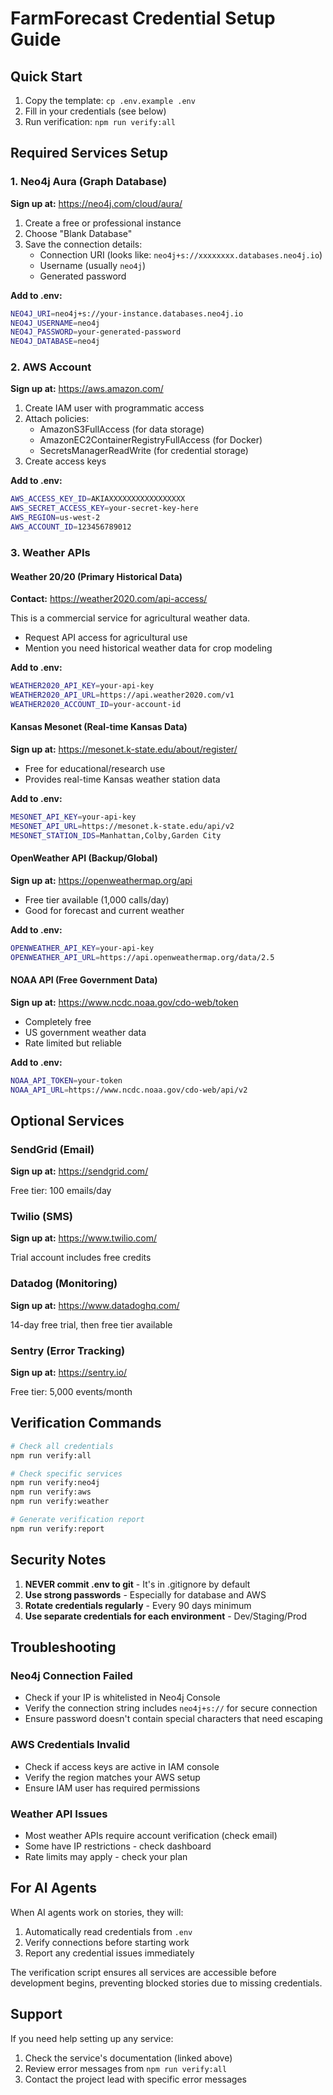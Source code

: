 # FarmForecast Credential Setup Guide

## Quick Start

1. Copy the template: `cp .env.example .env`
2. Fill in your credentials (see below)
3. Run verification: `npm run verify:all`

## Required Services Setup

### 1. Neo4j Aura (Graph Database)

**Sign up at:** https://neo4j.com/cloud/aura/

1. Create a free or professional instance
2. Choose "Blank Database"
3. Save the connection details:
   - Connection URI (looks like: `neo4j+s://xxxxxxxx.databases.neo4j.io`)
   - Username (usually `neo4j`)
   - Generated password

**Add to .env:**
```bash
NEO4J_URI=neo4j+s://your-instance.databases.neo4j.io
NEO4J_USERNAME=neo4j
NEO4J_PASSWORD=your-generated-password
NEO4J_DATABASE=neo4j
```

### 2. AWS Account

**Sign up at:** https://aws.amazon.com/

1. Create IAM user with programmatic access
2. Attach policies:
   - AmazonS3FullAccess (for data storage)
   - AmazonEC2ContainerRegistryFullAccess (for Docker)
   - SecretsManagerReadWrite (for credential storage)
3. Create access keys

**Add to .env:**
```bash
AWS_ACCESS_KEY_ID=AKIAXXXXXXXXXXXXXXXXX
AWS_SECRET_ACCESS_KEY=your-secret-key-here
AWS_REGION=us-west-2
AWS_ACCOUNT_ID=123456789012
```

### 3. Weather APIs

#### Weather 20/20 (Primary Historical Data)
**Contact:** https://weather2020.com/api-access/

This is a commercial service for agricultural weather data.
- Request API access for agricultural use
- Mention you need historical weather data for crop modeling

**Add to .env:**
```bash
WEATHER2020_API_KEY=your-api-key
WEATHER2020_API_URL=https://api.weather2020.com/v1
WEATHER2020_ACCOUNT_ID=your-account-id
```

#### Kansas Mesonet (Real-time Kansas Data)
**Sign up at:** https://mesonet.k-state.edu/about/register/

- Free for educational/research use
- Provides real-time Kansas weather station data

**Add to .env:**
```bash
MESONET_API_KEY=your-api-key
MESONET_API_URL=https://mesonet.k-state.edu/api/v2
MESONET_STATION_IDS=Manhattan,Colby,Garden City
```

#### OpenWeather API (Backup/Global)
**Sign up at:** https://openweathermap.org/api

- Free tier available (1,000 calls/day)
- Good for forecast and current weather

**Add to .env:**
```bash
OPENWEATHER_API_KEY=your-api-key
OPENWEATHER_API_URL=https://api.openweathermap.org/data/2.5
```

#### NOAA API (Free Government Data)
**Sign up at:** https://www.ncdc.noaa.gov/cdo-web/token

- Completely free
- US government weather data
- Rate limited but reliable

**Add to .env:**
```bash
NOAA_API_TOKEN=your-token
NOAA_API_URL=https://www.ncdc.noaa.gov/cdo-web/api/v2
```

## Optional Services

### SendGrid (Email)
**Sign up at:** https://sendgrid.com/

Free tier: 100 emails/day

### Twilio (SMS)
**Sign up at:** https://www.twilio.com/

Trial account includes free credits

### Datadog (Monitoring)
**Sign up at:** https://www.datadoghq.com/

14-day free trial, then free tier available

### Sentry (Error Tracking)
**Sign up at:** https://sentry.io/

Free tier: 5,000 events/month

## Verification Commands

```bash
# Check all credentials
npm run verify:all

# Check specific services
npm run verify:neo4j
npm run verify:aws
npm run verify:weather

# Generate verification report
npm run verify:report
```

## Security Notes

1. **NEVER commit .env to git** - It's in .gitignore by default
2. **Use strong passwords** - Especially for database and AWS
3. **Rotate credentials regularly** - Every 90 days minimum
4. **Use separate credentials for each environment** - Dev/Staging/Prod

## Troubleshooting

### Neo4j Connection Failed
- Check if your IP is whitelisted in Neo4j Console
- Verify the connection string includes `neo4j+s://` for secure connection
- Ensure password doesn't contain special characters that need escaping

### AWS Credentials Invalid
- Check if access keys are active in IAM console
- Verify the region matches your AWS setup
- Ensure IAM user has required permissions

### Weather API Issues
- Most weather APIs require account verification (check email)
- Some have IP restrictions - check dashboard
- Rate limits may apply - check your plan

## For AI Agents

When AI agents work on stories, they will:
1. Automatically read credentials from `.env`
2. Verify connections before starting work
3. Report any credential issues immediately

The verification script ensures all services are accessible before development begins, preventing blocked stories due to missing credentials.

## Support

If you need help setting up any service:
1. Check the service's documentation (linked above)
2. Review error messages from `npm run verify:all`
3. Contact the project lead with specific error messages